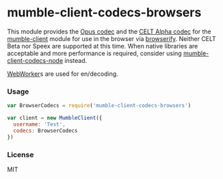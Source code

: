 # mumble-client-codecs-browsers

This module provides the [Opus codec] and the [CELT Alpha codec] for the [mumble-client] module for use in the browser via [browserify].
Neither CELT Beta nor Speex are supported at this time.
When native libraries are acceptable and more performance is required, consider using [mumble-client-codecs-node] instead.

[WebWorker]s are used for en/decoding.

### Usage

```javascript
var BrowserCodecs = require('mumble-client-codecs-browsers')

var client = new MumbleClient({
  username: 'Test',
  codecs: BrowserCodecs
})
```

### License
MIT

[Opus codec]: https://github.com/johni0702/libopus.js
[CELT Alpha codec]: https://github.com/johni0702/libcelt7.js
[browserify]: http://browserify.org/
[mumble-client]: https://github.com/johni0702/mumble-client
[mumble-client-codecs-node]: https://github.com/johni0702/mumble-client-codecs-node
[WebWorker]: https://github.com/substack/webworkify
